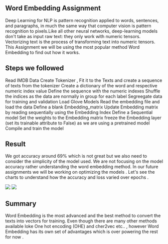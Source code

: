 Word Embedding Assignment
---------------------------
Deep Learning for NLP is pattern recognition applied to words, sentences, and paragraphs, in much the same way that computer vision is pattern recognition to pixels.Like all other neural networks, deep-learning models don't take as input raw text: they only work with numeric tensors. Vectorizing text is the process of transforming text into numeric tensors. This Assignment we will be using the most popular method Word Embedding to find out how it works.

Steps we followed 
--------------------
  Read IMDB Data
  Create Tokenizer , Fit it to the Texts and create a sequence of texts from the tokenizer
  Create a dictionary of the word and respective numeric index value 
  Define the sequence with the numeric indexes 
  Shuffle the indices as the data are normally in group for each label
  Segreegate data for training and validation 
  Load Glove Models
  Read the embedding file and load the data
  Define a blank Embedding_matrix
  Update Embedding matrix by reading sequentially using the Embedding Index
  Define a Sequential model
  Set the weights to the Embedding matrix
  freeze the Embedding layer (set its trainable attribute to False) as we are using a pretrained model
  Compile and train the model

Result
------
We got accuracy around 69% which is not great but we also need to consider the simplicity of the model used. We are not focusing on the model accuracy rather understanding the word embedding method. In our future assignments we will be working on optimizing the models . Let's see the charts to understand how the accuracy and loss varied over epochs .


![](images/Accuracy.png)
![](images/loss.png)

Summary
---------
Word Embedding is the most advanced and the best method to convert the texts into vectors for training. Even though there are many other methods available loke One hot encoding (OHE) and cher2vec etc.. , however Word Embedding has its own set of advantages which is over powering the rest for now .



